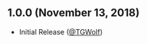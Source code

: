 ## 1.0.0 (November 13, 2018)

* Initial Release ([@TGWolf][])

[@TGWolf]: https://github.com/TGWolf
